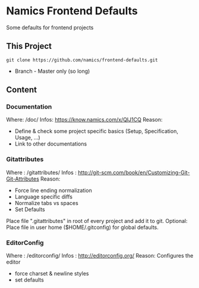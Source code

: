 # Namics Frontend Defaults

Some defaults for frontend projects

## This Project

    git clone https://github.com/namics/frontend-defaults.git

* Branch - Master only (so long)

## Content

### Documentation

Where: /doc/ 
Infos: https://know.namics.com/x/QIJ1CQ 
Reason: 

* Define & check some project specific basics (Setup, Specification, Usage, ...)
* Link to other documentations

### Gitattributes

Where : /gitattributes/ 
Infos : http://git-scm.com/book/en/Customizing-Git-Git-Attributes 
Reason: 

* Force line ending normalization
* Language specific diffs
* Normalize tabs vs spaces
* Set Defaults

Place file ".gitattributes" in root of every project and add it to git. 
Optional: Place file in user home ($HOME/.gitconfig) for global defaults.

### EditorConfig

Where : /editorconfig/ 
Infos : http://editorconfig.org/ 
Reason: 
Configures the editor

* force charset & newline styles
* set defaults

